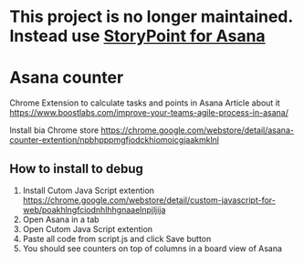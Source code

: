 # This project is no longer maintained. Instead use [StoryPoint for Asana](https://github.com/igtm/storypoint-for-asana-chrome-ext)

# Asana counter
Chrome Extension to calculate tasks and points in Asana
Article about it https://www.boostlabs.com/improve-your-teams-agile-process-in-asana/

Install bia Chrome store
https://chrome.google.com/webstore/detail/asana-counter-extention/npbhpppmgfjodckhiomoicgjaakmklnl

## How to install to debug
1. Install Cutom Java Script extention https://chrome.google.com/webstore/detail/custom-javascript-for-web/poakhlngfciodnhlhhgnaaelnpjljija
2. Open Asana in a tab
3. Open Cutom Java Script extention
4. Paste all code from script.js and click Save button
5. You should see counters on top of columns in a board view of Asana
